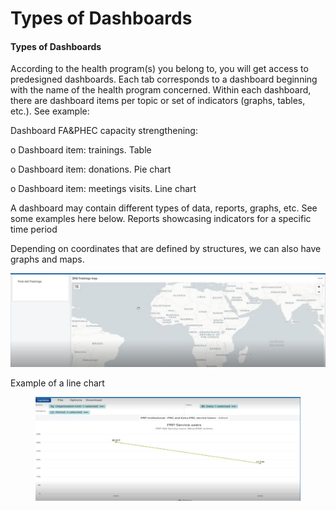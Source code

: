 # Types of Dashboards

#### Types of Dashboards

According to the health program(s) you belong to, you will get access to predesigned dashboards. Each tab corresponds to a dashboard beginning with the name of the health program concerned. Within each dashboard, there are dashboard items per topic or set of indicators (graphs, tables, etc.). See example:

Dashboard FA\&PHEC capacity strengthening:

o Dashboard item: trainings. Table

o Dashboard item: donations. Pie chart

o Dashboard item: meetings visits. Line chart

A dashboard may contain different types of data, reports, graphs, etc. See some examples here below. Reports showcasing indicators for a specific time period

Depending on coordinates that are defined by structures, we can also have graphs and maps.

![](<../../.gitbook/assets/image (13) (3).png>)



Example of a line chart

<figure><img src="../../.gitbook/assets/image (14) (3).png" alt=""><figcaption></figcaption></figure>



